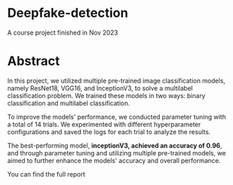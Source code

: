 # Deepfake-detection
A course project finished in Nov 2023

# Abstract
In this project, we utilized multiple pre-trained image classification models, namely ResNet18, VGG16, and InceptionV3, to solve a multilabel classification problem. We trained these models in two ways: binary classification and multilabel classification.

To improve the models' performance, we conducted parameter tuning with a total of 14 trials. We experimented with different hyperparameter configurations and saved the logs for each trial to analyze the results.

The best-performing model, **inceptionV3, achieved an accuracy of 0.96**, and through parameter tuning and utilizing multiple pre-trained models, we aimed to further enhance the models' accuracy and overall performance.

You can find the full report 
